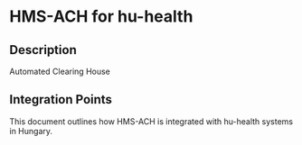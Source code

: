# HMS-ACH for hu-health

## Description

Automated Clearing House

## Integration Points

This document outlines how HMS-ACH is integrated with hu-health systems in Hungary.
